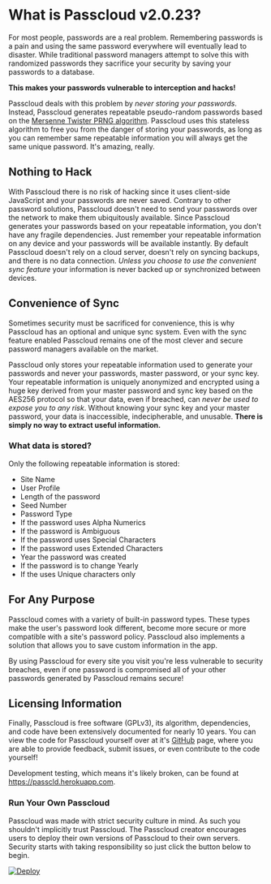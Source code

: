 # What is Passcloud v2.0.23?

For most people, passwords are a real problem. Remembering passwords is a pain and using the same password everywhere will eventually lead to disaster. While traditional password managers attempt to solve this with randomized passwords they sacrifice your security by saving your passwords to a database.

**This makes your passwords vulnerable to interception and hacks!**

Passcloud deals with this problem by _never storing your passwords_. Instead, Passcloud generates repeatable pseudo-random passwords based on the [Mersenne Twister PRNG algorithm](http://www.math.sci.hiroshima-u.ac.jp/~m-mat/MT/emt.html). Passcloud uses this stateless algorithm to free you from the danger of storing your passwords, as long as you can remember same repeatable information you will always get the same unique password. It's amazing, really.

## Nothing to Hack

With Passcloud there is no risk of hacking since it uses client-side JavaScript and your passwords are never saved. Contrary to other password solutions, Passcloud doesn't need to send your passwords over the network to make them ubiquitously available. Since Passcloud generates your passwords based on your repeatable information, you don't have any fragile dependencies. Just remember your repeatable information on any device and your passwords will be available instantly. By default Passcloud doesn't rely on a cloud server, doesn't rely on syncing backups, and there is no data connection. _Unless you choose to use the convenient sync feature_ your information is never backed up or synchronized between devices.

## Convenience of Sync

Sometimes security must be sacrificed for convenience, this is why Passcloud has an optional and unique sync system. Even with the sync feature enabled Passcloud remains one of the most clever and secure password managers available on the market. 

Passcloud only stores your repeatable information used to generate your passwords and never your passwords, master password, or your sync key. Your repeatable information is uniquely anonymized and encrypted using a huge key derived from your master password and sync key based on the AES256 protocol so that your data, even if breached, can _never be used to expose you to any risk_. Without knowing your sync key and your master password, your data is inaccessible, indecipherable, and unusable. **There is simply no way to extract useful information.**

### What data is stored?

Only the following repeatable information is stored:
- Site Name
- User Profile
- Length of the password 
- Seed Number
- Password Type
- If the password uses Alpha Numerics
- If the password is Ambiguous
- If the password uses Special Characters
- If the password uses Extended Characters
- Year the password was created 
- If the password is to change Yearly
- If the uses Unique characters only

## For Any Purpose

Passcloud comes with a variety of built-in password types. These types make the user's password look different, become more secure or more compatible with a site's password policy.
Passcloud also implements a solution that allows you to save custom information in the app.

By using Passcloud for every site you visit you're less vulnerable to security breaches, even if one password is compromised all of your other passwords generated by Passcloud remains secure!

## Licensing Information

Finally, Passcloud is free software (GPLv3), its algorithm, dependencies, and code have been extensively documented for nearly 10 years. You can view the code for Passcloud yourself over at it's [GitHub](https://github.com/spencerthayer/Passcloud) page, where you are able to provide feedback, submit issues, or even contribute to the code yourself! 

Development testing, which means it's likely broken, can be found at https://passcld.herokuapp.com.

### Run Your Own Passcloud

Passcloud was made with strict security culture in mind. As such you shouldn't implicitly trust Passcloud. The Passcloud creator encourages users to deploy their own versions of Passcloud to their own servers. Security starts with taking responsibility so just click the button below to begin.

 [![Deploy](https://www.herokucdn.com/deploy/button.png)](https://heroku.com/deploy?template=https://github.com/spencerthayer/Passcloud)
